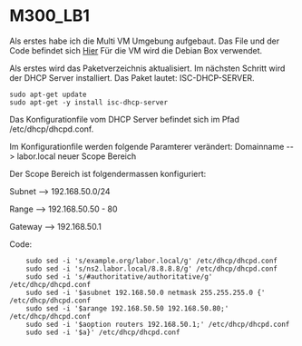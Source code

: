 # M300_LB1

Als erstes habe ich die Multi VM Umgebung aufgebaut. Das File und der Code befindet sich <a href="https://github.com/mc-b/devops/tree/master/vagrant">Hier</a>
Für die VM wird die Debian Box verwendet. 

Als erstes wird das Paketverzeichnis aktualisiert. Im nächsten Schritt wird der DHCP Server installiert. Das Paket lautet: ISC-DHCP-SERVER.
```
sudo apt-get update
sudo apt-get -y install isc-dhcp-server
```


Das Konfigurationfile vom DHCP Server befindet sich im Pfad /etc/dhcp/dhcpd.conf.

Im Konfigurationfile werden folgende Paramterer verändert:
Domainname --> labor.local
neuer Scope Bereich

Der Scope Bereich ist folgendermassen konfiguriert:

Subnet --> 192.168.50.0/24

Range --> 192.168.50.50 - 80

Gateway --> 192.168.50.1

Code:
```
    sudo sed -i 's/example.org/labor.local/g' /etc/dhcp/dhcpd.conf
    sudo sed -i 's/ns2.labor.local/8.8.8.8/g' /etc/dhcp/dhcpd.conf
    sudo sed -i 's/#authoritative/authoritative/g' /etc/dhcp/dhcpd.conf
    sudo sed -i '$asubnet 192.168.50.0 netmask 255.255.255.0 {' /etc/dhcp/dhcpd.conf
    sudo sed -i '$arange 192.168.50.50 192.168.50.80;' /etc/dhcp/dhcpd.conf
    sudo sed -i '$aoption routers 192.168.50.1;' /etc/dhcp/dhcpd.conf
    sudo sed -i '$a}' /etc/dhcp/dhcpd.conf
```
